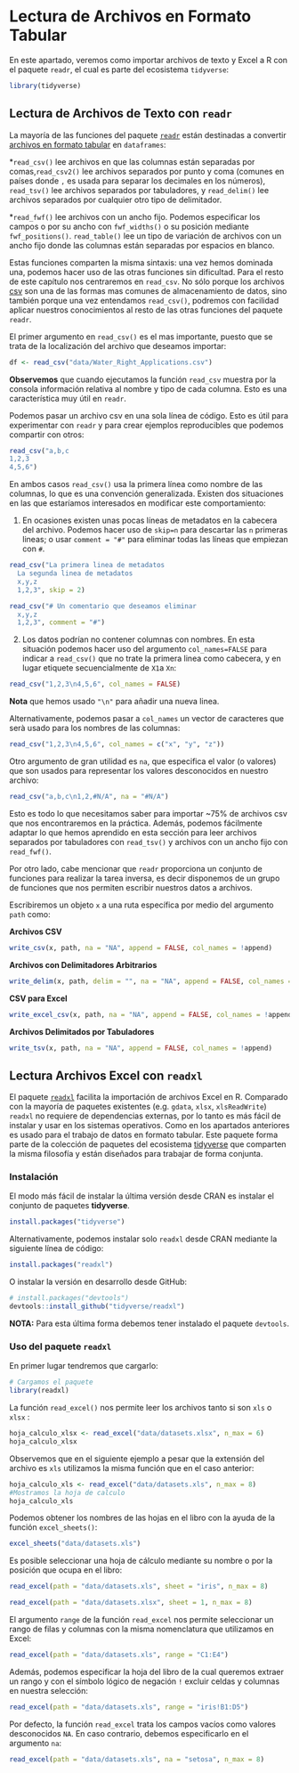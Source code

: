 



# Lectura de Archivos en Formato Tabular

En este apartado, veremos como importar archivos de texto y Excel a R con el paquete `readr`, el cual es parte del ecosistema `tidyverse`:



```r
library(tidyverse)
```

## Lectura de Archivos de Texto con `readr`

La mayoría de las funciones del paquete [`readr`](http://readr.tidyverse.org/) están destinadas a convertir [archivos en formato tabular](https://es.wikipedia.org/wiki/Valores_separados_por_comas) en `dataframes`:

*`read_csv()` lee archivos en que las columnas están separadas por comas,`read_csv2()` lee archivos separados por punto y coma (comunes en países donde `,` es usada para separar los decimales en los números),
`read_tsv()` lee archivos separados por tabuladores, y `read_delim()` lee archivos separados por cualquier otro tipo de delimitador.

*`read_fwf()` lee archivos con un ancho fijo. Podemos especificar los campos o por su ancho con `fwf_widths()` o su posición mediante `fwf_positions()`.
`read_table()` lee un tipo de variación de archivos con un ancho fijo donde las columnas están separadas por espacios en blanco.
  
Estas funciones comparten la misma sintaxis: una vez hemos dominada una, podemos hacer uso de las otras funciones sin dificultad. Para el resto de este capítulo nos centraremos en `read_csv`.  No sólo porque los archivos [csv](https://es.wikipedia.org/wiki/Valores_separados_por_comas) son una de las formas mas comunes de almacenamiento de datos, sino también porque una vez entendamos `read_csv()`, podremos con facilidad aplicar nuestros conocimientos al resto de las otras funciones del paquete `readr`.

El primer argumento en `read_csv()` es el mas importante, puesto que se trata de la localización del archivo que deseamos importar:



```r
df <- read_csv("data/Water_Right_Applications.csv")
```

__Observemos__ que cuando ejecutamos la función `read_csv` muestra por la consola información relativa al nombre y tipo de cada columna. Esto es una característica muy útil en `readr`.
  
Podemos pasar un archivo csv en una sola línea de código. Esto es útil para experimentar con `readr` y para crear ejemplos reproducibles que podemos compartir con otros:



```r
read_csv("a,b,c
1,2,3
4,5,6")
```


En ambos casos `read_csv()` usa la primera línea como nombre de las columnas, lo que es una convención generalizada. Existen dos situaciones en las que estaríamos interesados en modificar este comportamiento:

1. En ocasiones existen unas pocas líneas de metadatos en la cabecera del archivo. Podemos hacer uso de `skip=n` para descartar las `n` primeras lineas; o usar `comment = "#"` para eliminar todas las líneas que empiezan con `#`.

    

```r
read_csv("La primera linea de metadatos
  La segunda linea de metadatos
  x,y,z
  1,2,3", skip = 2)
```


```r
read_csv("# Un comentario que deseamos eliminar
  x,y,z
  1,2,3", comment = "#")
```


2. Los datos podrían no contener columnas con nombres. En esta situación podemos hacer uso del argumento `col_names=FALSE` para indicar a `read_csv()` que no trate la primera linea como cabecera, y en lugar etiquete secuencialmente de `X1`a `Xn`:


```r
read_csv("1,2,3\n4,5,6", col_names = FALSE)
```

__Nota__ que hemos usado `"\n"` para añadir una nueva linea.

Alternativamente, podemos pasar a `col_names` un vector de caracteres que serà usado para los nombres de las columnas:
  

```r
read_csv("1,2,3\n4,5,6", col_names = c("x", "y", "z"))
```


Otro argumento de gran utilidad es `na`, que especifica el valor (o valores) que son usados para representar los valores desconocidos en nuestro archivo:


```r
read_csv("a,b,c\n1,2,#N/A", na = "#N/A")
```

Esto es todo lo que necesitamos saber para importar ~75% de archivos csv que nos encontraremos en la práctica. Además, podemos fácilmente adaptar lo que hemos aprendido en esta sección para leer archivos separados por tabuladores con `read_tsv()` y archivos con un ancho fijo con `read_fwf()`.

Por otro lado, cabe mencionar que `readr` proporciona un conjunto de funciones para realizar la tarea inversa, es decir disponemos de un grupo de funciones que nos permiten escribir nuestros datos a archivos.

Escribiremos un objeto `x` a una ruta específica por medio del argumento `path` como:


__Archivos CSV__


```r
write_csv(x, path, na = "NA", append = FALSE, col_names = !append)
```


__Archivos con Delimitadores Arbitrarios__


```r
write_delim(x, path, delim = "", na = "NA", append = FALSE, col_names = !append)
```

__CSV para Excel__


```r
write_excel_csv(x, path, na = "NA", append = FALSE, col_names = !append)
```


__Archivos Delimitados por Tabuladores__


```r
write_tsv(x, path, na = "NA", append = FALSE, col_names = !append)
```



## Lectura Archivos Excel con `readxl` 

El paquete [`readxl`](http://readxl.tidyverse.org/) facilita la importación de archivos Excel en R. Comparado con la mayoría de paquetes existentes (e.g. `gdata`, `xlsx`, `xlsReadWrite`) `readxl` no requiere de dependencias externas, por lo tanto es más fácil de instalar y usar en los sistemas operativos. Como en los apartados anteriores es usado para el trabajo de datos en formato tabular. Este paquete forma parte de la colección de paquetes del ecosistema [tidyverse](http://tidyverse.org/) que comparten la misma filosofía y están diseñados para trabajar de forma conjunta.

### Instalación

El modo más fácil de instalar la última versión desde CRAN es instalar el conjunto de paquetes __tidyverse__.


```r
install.packages("tidyverse")
```

Alternativamente, podemos instalar solo `readxl` desde CRAN mediante la siguiente línea de código:


```r
install.packages("readxl")
```

O instalar la versión en desarrollo desde GitHub:


```r
# install.packages("devtools")
devtools::install_github("tidyverse/readxl")
```

__NOTA:__ Para esta última forma debemos tener instalado el paquete `devtools`.


### Uso del paquete `readxl`

En primer lugar tendremos que cargarlo:


```r
# Cargamos el paquete
library(readxl)
```



La función `read_excel()` nos permite leer los archivos tanto si son `xls` o `xlsx` :



```r
hoja_calculo_xlsx <- read_excel("data/datasets.xlsx", n_max = 6)
hoja_calculo_xlsx
```


Observemos que en el siguiente ejemplo a pesar que la extensión del archivo es `xls` utilizamos la misma función que en el caso anterior:



```r
hoja_calculo_xls <- read_excel("data/datasets.xls", n_max = 8)
#Mostramos la hoja de calculo
hoja_calculo_xls
```



Podemos obtener los nombres de las hojas en el libro con la ayuda de la función `excel_sheets()`:


```r
excel_sheets("data/datasets.xls")
```


Es posible seleccionar una hoja de cálculo mediante su nombre o por la posición que ocupa en el libro:


```r
read_excel(path = "data/datasets.xls", sheet = "iris", n_max = 8)
```




```r
read_excel(path = "data/datasets.xlsx", sheet = 1, n_max = 8)
```


El argumento `range` de la función `read_excel` nos permite seleccionar un rango de filas y columnas con la misma nomenclatura que utilizamos en Excel:


```r
read_excel(path = "data/datasets.xls", range = "C1:E4")
```

Además, podemos especificar la hoja del libro de la cual queremos extraer un rango y con el símbolo lógico de negación `!` excluir celdas y columnas en nuestra selección:


```r
read_excel(path = "data/datasets.xls", range = "iris!B1:D5")
```

Por defecto, la función `read_excel` trata los campos vacíos como valores desconocidos `NA`. En caso contrario, debemos especificarlo en el argumento `na`:


```r
read_excel(path = "data/datasets.xls", na = "setosa", n_max = 8)
```


















